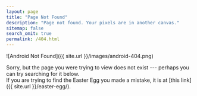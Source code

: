 ```yaml
---
layout: page
title: "Page Not Found"
description: "Page not found. Your pixels are in another canvas."
sitemap: false
search_omit: true
permalink: /404.html
---  
```


![Android Not Found]({{ site.url }}/images/android-404.png)

Sorry, but the page you were trying to view does not exist --- perhaps you can try searching for it below.<br>
If you are trying to find the Easter Egg you made a mistake, it is at [this link]({{ site.url }}/easter-egg/).

<script type="text/javascript">
  var GOOG_FIXURL_LANG = 'en';
  var GOOG_FIXURL_SITE = '{{ site.url }}'
</script>
<script type="text/javascript"
  src="//linkhelp.clients.google.com/tbproxy/lh/wm/fixurl.js">
</script>